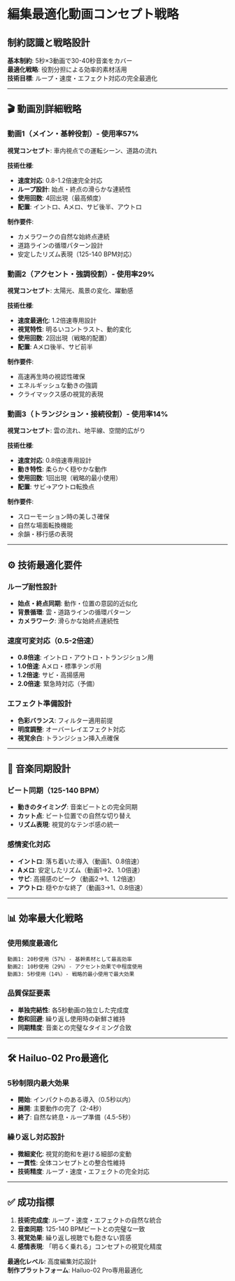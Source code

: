 # 編集最適化動画コンセプト戦略

## 制約認識と戦略設計
**基本制約**: 5秒×3動画で30-40秒音楽をカバー  
**最適化戦略**: 役割分担による効率的素材活用  
**技術目標**: ループ・速度・エフェクト対応の完全最適化

---

## 🎬 動画別詳細戦略

### 動画1（メイン・基幹役割）- 使用率57%
**視覚コンセプト**: 車内視点での運転シーン、道路の流れ

**技術仕様**:
- **速度対応**: 0.8-1.2倍速完全対応
- **ループ設計**: 始点・終点の滑らかな連続性
- **使用回数**: 4回出現（最高頻度）
- **配置**: イントロ、Aメロ、サビ後半、アウトロ

**制作要件**:
- カメラワークの自然な始終点連続
- 道路ラインの循環パターン設計
- 安定したリズム表現（125-140 BPM対応）

### 動画2（アクセント・強調役割）- 使用率29%
**視覚コンセプト**: 太陽光、風景の変化、躍動感

**技術仕様**:
- **速度最適化**: 1.2倍速専用設計
- **視覚特性**: 明るいコントラスト、動的変化
- **使用回数**: 2回出現（戦略的配置）
- **配置**: Aメロ後半、サビ前半

**制作要件**:
- 高速再生時の視認性確保
- エネルギッシュな動きの強調
- クライマックス感の視覚的表現

### 動画3（トランジション・接続役割）- 使用率14%
**視覚コンセプト**: 雲の流れ、地平線、空間的広がり

**技術仕様**:
- **速度対応**: 0.8倍速専用設計
- **動き特性**: 柔らかく穏やかな動作
- **使用回数**: 1回出現（戦略的最小使用）
- **配置**: サビ→アウトロ転換点

**制作要件**:
- スローモーション時の美しさ確保
- 自然な場面転換機能
- 余韻・移行感の表現

---

## ⚙️ 技術最適化要件

### ループ耐性設計
- **始点・終点同期**: 動作・位置の意図的近似化
- **背景循環**: 雲・道路ラインの循環パターン
- **カメラワーク**: 滑らかな始終点連続性

### 速度可変対応（0.5-2倍速）
- **0.8倍速**: イントロ・アウトロ・トランジション用
- **1.0倍速**: Aメロ・標準テンポ用
- **1.2倍速**: サビ・高揚感用
- **2.0倍速**: 緊急時対応（予備）

### エフェクト準備設計
- **色彩バランス**: フィルター適用前提
- **明度調整**: オーバーレイエフェクト対応
- **視覚余白**: トランジション挿入点確保

---

## 🎵 音楽同期設計

### ビート同期（125-140 BPM）
- **動きのタイミング**: 音楽ビートとの完全同期
- **カット点**: ビート位置での自然な切り替え
- **リズム表現**: 視覚的なテンポ感の統一

### 感情変化対応
- **イントロ**: 落ち着いた導入（動画1、0.8倍速）
- **Aメロ**: 安定したリズム（動画1→2、1.0倍速）
- **サビ**: 高揚感のピーク（動画2→1、1.2倍速）
- **アウトロ**: 穏やかな終了（動画3→1、0.8倍速）

---

## 📊 効率最大化戦略

### 使用頻度最適化
```
動画1: 20秒使用（57%）- 基幹素材として最高効率
動画2: 10秒使用（29%）- アクセント効果で中程度使用
動画3: 5秒使用（14%）- 戦略的最小使用で最大効果
```

### 品質保証要素
- **単独完結性**: 各5秒動画の独立した完成度
- **飽和回避**: 繰り返し使用時の新鮮さ維持
- **同期精度**: 音楽との完璧なタイミング合致

---

## 🛠️ Hailuo-02 Pro最適化

### 5秒制限内最大効果
- **開始**: インパクトのある導入（0.5秒以内）
- **展開**: 主要動作の完了（2-4秒）
- **終了**: 自然な終息・ループ準備（4.5-5秒）

### 繰り返し対応設計
- **微細変化**: 視覚的飽和を避ける細部の変動
- **一貫性**: 全体コンセプトとの整合性維持
- **技術精度**: ループ・速度・エフェクトの完全対応

---

## ✅ 成功指標

1. **技術完成度**: ループ・速度・エフェクトの自然な統合
2. **音楽同期**: 125-140 BPMビートとの完璧な一致
3. **視覚効果**: 繰り返し視聴でも飽きない質感
4. **感情表現**: 「明るく乗れる」コンセプトの視覚化精度

**最適化レベル**: 高度編集対応設計  
**制作プラットフォーム**: Hailuo-02 Pro専用最適化